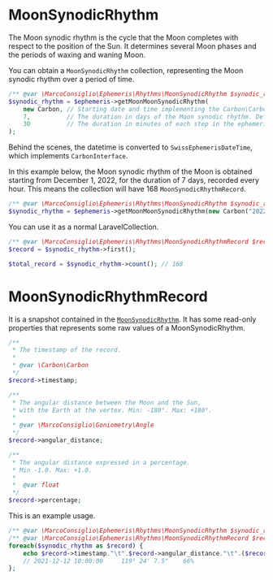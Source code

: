 # MoonSynodicRhythm
The Moon synodic rhythm is the cycle that the Moon completes with respect to the position of the Sun. It determines several Moon phases and the periods of waxing and waning Moon.

You can obtain a `MoonSynodicRhythm` collection, representing the Moon synodic rhythm over a period of time.
```php
/** @var \MarcoConsiglio\Ephemeris\Rhythms\MoonSynodicRhythm $synodic_rhythm */
$synodic_rhythm = $ephemeris->getMoonMoonSynodicRhythm(
    new Carbon, // Starting date and time implementing the Carbon\CarbonInterface. Required.
    7,          // The duration in days of the Moon synodic rhythm. Default: 30 days.
    30          // The duration in minutes of each step in the ephemeris. Default: 60 minutes.
);
```
Behind the scenes, the datetime is converted to `SwissEphemerisDateTime`, which implements `CarbonInterface`.

In this example below, the Moon synodic rhythm of the Moon is obtained starting from December 1, 2022, for the duration of 7 days, recorded every hour. This means the collection will have 168 `MoonSynodicRhythmRecord`.
```php
/** @var \MarcoConsiglio\Ephemeris\Rhythms\MoonSynodicRhythm $synodic_rhythm */
$synodic_rhythm = $ephemeris->getMoonMoonSynodicRhythm(new Carbon("2022-01-12"), 7); 
```
You can use it as a normal LaravelCollection.

```php
/** @var \MarcoConsiglio\Ephemeris\Rhythms\MoonSynodicRhythmRecord $record */
$record = $synodic_rhythm->first();

$total_record = $synodic_rhythm->count(); // 168
```
# MoonSynodicRhythmRecord
It is a snapshot contained in the [`MoonSynodicRhythm`](#moonsynodicrhythm). It has some read-only properties that represents some raw values of a MoonSynodicRhythm.
```php
/** 
 * The timestamp of the record.
 * 
 * @var \Carbon\Carbon 
 */
$record->timestamp;

/** 
 * The angular distance between the Moon and the Sun, 
 * with the Earth at the vertex. Min: -180°. Max: +180°.
 * 
 * @var \MarcoConsiglio\Goniometry\Angle 
 */
$record->angular_distance;

/**
 * The angular distance expressed in a percentage. 
 * Min -1.0. Max: +1.0.
 * 
 *  @var float
 */
$record->percentage;
```
This is an example usage.
```php
/** @var \MarcoConsiglio\Ephemeris\Rhythms\MoonSynodicRhythm $synodic_rhythm */
/** @var \MarcoConsiglio\Ephemeris\Rhythms\MoonSynodicRhythmRecord $record */
foreach($synodic_rhythm as $record) { 
    echo $record->timestamp."\t".$record->angular_distance."\t".($record->percentage * 100)."%\n"; 
    // 2021-12-12 10:00:00     119° 24' 7.5"    66%
};
```